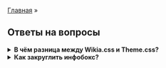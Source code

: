 [Главная](README.md) »

## Ответы на вопросы

<details><summary><b>В чём разница между Wikia.css и Theme.css?</b></summary>
<p>
Themes.css was a convention used by the (then) Community Technical and Vanguard teams to isolate Portable Infobox relevant code. There's not a significant difference, beyond making it somewhat easier to find CSS blocks.
<a href="https://portability.fandom.com/f/p/3825974047146002626">Источник</a>
</p>
</details>
<details><summary><b>Как закруглить инфобокс?</b></summary>
<p><code>
.portable-infobox.type-theme1 {<br/>
	border-radius: 8px;<br/>
}<br/><br/>
.portable-infobox.type-theme1 .pi-title {<br/>
    border-radius: 8px 8px 0px 0px;<br/>
}
</code></p>
</details>


